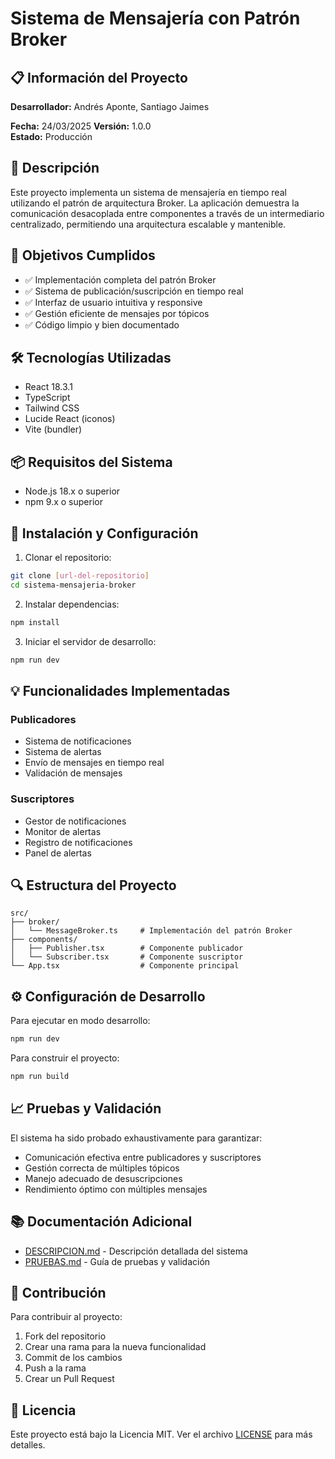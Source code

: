 # Sistema de Mensajería con Patrón Broker

## 📋 Información del Proyecto

**Desarrollador:** Andrés Aponte, Santiago Jaimes 

**Fecha:** 24/03/2025
**Versión:** 1.0.0  
**Estado:** Producción

## 📝 Descripción

Este proyecto implementa un sistema de mensajería en tiempo real utilizando el patrón de arquitectura Broker. La aplicación demuestra la comunicación desacoplada entre componentes a través de un intermediario centralizado, permitiendo una arquitectura escalable y mantenible.

## 🎯 Objetivos Cumplidos

- ✅ Implementación completa del patrón Broker
- ✅ Sistema de publicación/suscripción en tiempo real
- ✅ Interfaz de usuario intuitiva y responsive
- ✅ Gestión eficiente de mensajes por tópicos
- ✅ Código limpio y bien documentado

## 🛠️ Tecnologías Utilizadas

- React 18.3.1
- TypeScript
- Tailwind CSS
- Lucide React (iconos)
- Vite (bundler)

## 📦 Requisitos del Sistema

- Node.js 18.x o superior
- npm 9.x o superior

## 🚀 Instalación y Configuración

1. Clonar el repositorio:
```bash
git clone [url-del-repositorio]
cd sistema-mensajeria-broker
```

2. Instalar dependencias:
```bash
npm install
```

3. Iniciar el servidor de desarrollo:
```bash
npm run dev
```

## 💡 Funcionalidades Implementadas

### Publicadores
- Sistema de notificaciones
- Sistema de alertas
- Envío de mensajes en tiempo real
- Validación de mensajes

### Suscriptores
- Gestor de notificaciones
- Monitor de alertas
- Registro de notificaciones
- Panel de alertas

## 🔍 Estructura del Proyecto

```
src/
├── broker/
│   └── MessageBroker.ts     # Implementación del patrón Broker
├── components/
│   ├── Publisher.tsx        # Componente publicador
│   └── Subscriber.tsx       # Componente suscriptor
└── App.tsx                  # Componente principal
```

## ⚙️ Configuración de Desarrollo

Para ejecutar en modo desarrollo:
```bash
npm run dev
```

Para construir el proyecto:
```bash
npm run build
```

## 📈 Pruebas y Validación

El sistema ha sido probado exhaustivamente para garantizar:
- Comunicación efectiva entre publicadores y suscriptores
- Gestión correcta de múltiples tópicos
- Manejo adecuado de desuscripciones
- Rendimiento óptimo con múltiples mensajes

## 📚 Documentación Adicional

- [DESCRIPCION.md](./DESCRIPCION.md) - Descripción detallada del sistema
- [PRUEBAS.md](./PRUEBAS.md) - Guía de pruebas y validación

## 🤝 Contribución

Para contribuir al proyecto:
1. Fork del repositorio
2. Crear una rama para la nueva funcionalidad
3. Commit de los cambios
4. Push a la rama
5. Crear un Pull Request

## 📄 Licencia

Este proyecto está bajo la Licencia MIT. Ver el archivo [LICENSE](LICENSE) para más detalles.
